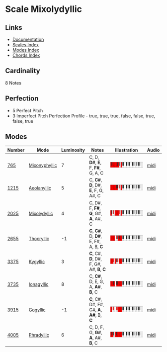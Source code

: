 # Scale Mixolydyllic

## Links

- [Documentation](README.md)
- [Scales Index](Scales.md)
- [Modes Index](Modes.md)
- [Chords Index](Chords.md)

## Cardinality

8 Notes

## Perfection

- 5 Perfect Pitch
- 3 Imperfect Pitch
Perfection Profile - true, true, true, false, false, true, false, true

## Modes

| Number | Mode | Luminosity | Notes | Illustration | Audio |
|--------|------|------------|-------|--------------|-------|
| [765](https://ianring.com/musictheory/scales/765) | [Mixonyphyllic](ModeMixonyphyllic.md) | 7 | C, D, **D#**, **E**, F, **F#**, G, A, C | ![CNaturalMixonyphyllic](ModeCNaturalMixonyphyllic.png) | [midi](https://github.com/edipermadi/music/blob/main/docs/ModeCNaturalMixonyphyllic.mid?raw=true) | 
| [1215](https://ianring.com/musictheory/scales/1215) | [Aeolanyllic](ModeAeolanyllic.md) | 5 | C, **C#**, **D**, D#, **E**, F, G, A#, C | ![CNaturalAeolanyllic](ModeCNaturalAeolanyllic.png) | [midi](https://github.com/edipermadi/music/blob/main/docs/ModeCNaturalAeolanyllic.mid?raw=true) | 
| [2025](https://ianring.com/musictheory/scales/2025) | [Mixolydyllic](ModeMixolydyllic.md) | 4 | C, D#, F, **F#**, **G**, G#, **A**, A#, C | ![CNaturalMixolydyllic](ModeCNaturalMixolydyllic.png) | [midi](https://github.com/edipermadi/music/blob/main/docs/ModeCNaturalMixolydyllic.mid?raw=true) | 
| [2655](https://ianring.com/musictheory/scales/2655) | [Thocryllic](ModeThocryllic.md) | -1 | **C**, **C#**, D, **D#**, E, F#, A, B, **C** | ![CNaturalThocryllic](ModeCNaturalThocryllic.png) | [midi](https://github.com/edipermadi/music/blob/main/docs/ModeCNaturalThocryllic.mid?raw=true) | 
| [3375](https://ianring.com/musictheory/scales/3375) | [Kygyllic](ModeKygyllic.md) | 3 | **C**, C#, **D**, D#, F, G#, A#, **B**, **C** | ![CNaturalKygyllic](ModeCNaturalKygyllic.png) | [midi](https://github.com/edipermadi/music/blob/main/docs/ModeCNaturalKygyllic.mid?raw=true) | 
| [3735](https://ianring.com/musictheory/scales/3735) | [Ionagyllic](ModeIonagyllic.md) | 8 | C, **C#**, D, E, G, A, **A#**, **B**, C | ![CNaturalIonagyllic](ModeCNaturalIonagyllic.png) | [midi](https://github.com/edipermadi/music/blob/main/docs/ModeCNaturalIonagyllic.mid?raw=true) | 
| [3915](https://ianring.com/musictheory/scales/3915) | [Gogyllic](ModeGogyllic.md) | -1 | **C**, C#, D#, F#, G#, **A**, **A#**, B, **C** | ![CNaturalGogyllic](ModeCNaturalGogyllic.png) | [midi](https://github.com/edipermadi/music/blob/main/docs/ModeCNaturalGogyllic.mid?raw=true) | 
| [4005](https://ianring.com/musictheory/scales/4005) | [Phradyllic](ModePhradyllic.md) | 6 | C, D, F, G, **G#**, **A**, A#, **B**, C | ![CNaturalPhradyllic](ModeCNaturalPhradyllic.png) | [midi](https://github.com/edipermadi/music/blob/main/docs/ModeCNaturalPhradyllic.mid?raw=true) | 
